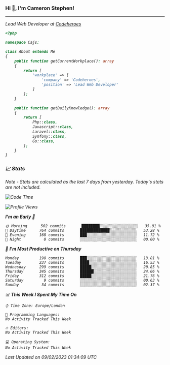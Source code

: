 ### Hi 👋, I'm Cameron Stephen!
<hr>
<p><em>Lead Web Developer at <a href="https://codeheroes.co.uk">Codeheroes</a></p>


```php
<?php

namespace Cajs;

class About extends Me
{
    public function getCurrentWorkplace(): array
    {
        return [
            'workplace' => [
                'company' => 'Codeheroes',
                'position' => 'Lead Web Developer'
            ]
        ];
    }

    public function getDailyKnowledge(): array
    {
        return [
            Php::class,
            Javascript::class,
            Laravel::class,
            Symfony::class,
            Go::class,
        ];
    }
}
```

### 📈 Stats
<p><em>Note - Stats are calculated as the last 7 days from yesterday. Today's stats are not included.</em></p>


<!--START_SECTION:waka-->
![Code Time](http://img.shields.io/badge/Code%20Time-3%2C250%20hrs%2043%20mins-blue)

![Profile Views](http://img.shields.io/badge/Profile%20Views-3-blue)

**I'm an Early 🐤** 

```text
🌞 Morning      502 commits       ████████░░░░░░░░░░░░░░░░░   35.01 % 
🌆 Daytime      764 commits       █████████████░░░░░░░░░░░░   53.28 % 
🌃 Evening      168 commits       ███░░░░░░░░░░░░░░░░░░░░░░   11.72 % 
🌙 Night          0 commits       ░░░░░░░░░░░░░░░░░░░░░░░░░   00.00 % 

```
📅 **I'm Most Productive on Thursday** 

```text
Monday         198 commits       ███░░░░░░░░░░░░░░░░░░░░░░   13.81 % 
Tuesday        237 commits       ████░░░░░░░░░░░░░░░░░░░░░   16.53 % 
Wednesday      299 commits       █████░░░░░░░░░░░░░░░░░░░░   20.85 % 
Thursday       345 commits       ██████░░░░░░░░░░░░░░░░░░░   24.06 % 
Friday         312 commits       █████░░░░░░░░░░░░░░░░░░░░   21.76 % 
Saturday         9 commits       ░░░░░░░░░░░░░░░░░░░░░░░░░   00.63 % 
Sunday          34 commits       ░░░░░░░░░░░░░░░░░░░░░░░░░   02.37 % 

```


📊 **This Week I Spent My Time On** 

```text
⌚︎ Time Zone: Europe/London

💬 Programming Languages: 
No Activity Tracked This Week

🔥 Editors: 
No Activity Tracked This Week

💻 Operating System: 
No Activity Tracked This Week

```


 Last Updated on 09/02/2023 01:34:09 UTC
<!--END_SECTION:waka-->

